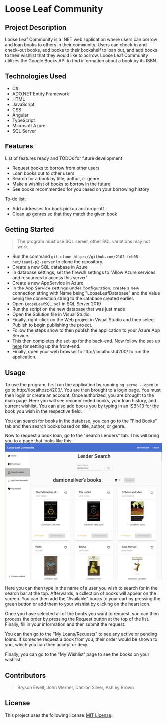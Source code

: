 # Loose Leaf Community

## Project Description

Loose Leaf Community is a .NET web application where users can borrow and loan books to others in their community. Users can check-in and check-out books, add books to their bookshelf to loan out, and add books to their wishlist that they would like to borrow. Loose Leaf Community utilizes the Google Books API to find information about a book by its ISBN.

## Technologies Used

* C#
* ADO.NET Entity Framework
* HTML
* JavaScript
* CSS
* Angular
* TypeScript
* Microsoft Azure
* SQL Server

## Features

List of features ready and TODOs for future development
* Request books to borrow from other users
* Loan books out to other users
* Search for a book by title, author, or genre
* Make a wishlist of books to borrow in the future
* See books recommended for you based on your borrowing history

To-do list:
* Add addresses for book pickup and drop-off
* Clean up genres so that they match the given book

## Getting Started

> The program must use SQL server, other SQL variations may not work.

- Run the command `git clone https://github.com/2102-feb08-net/team1-p2-server` to clone the repository.
- Create a new SQL database in Azure
- In database settings, set the firewall settings to "Allow Azure services and resources to access this server"
- Create a new AppService in Azure
- In the App Service settings under Configuration, create a new connection string with Name being "LooseLeafDatabase" and the Value being the connection string to the database created earlier.
- Open `LooseLeafSQL.sql` in SQL Server 2019
- Run the script on the new database that was just made
- Open the Solution file in Visual Studio
- Finally, right-click on the Web project in Visual Studio and then select Publish to begin publishing the project.
- Follow the steps show to then publish the application to your Azure App Service.
- This then completes the set-up for the back-end. Now follow the set-up [here](https://github.com/2102-feb08-net/team1-p2-client) for setting up the front-end.
- Finally, open your web browser to http://localhost:4200/ to run the application.

## Usage

To use the program, first run the application by running `ng serve --open` to go to http://localhost:4200/.
You are then brought to a login page. You must then login or create an account.
Once authorized, you are brought to the main page. Here you will see recommended books, your loan history, and current wishlist.
You can also add books you by typing in an ISBN13 for the book you wish in the respective field.

You can search for books in the database, you can go to the "Find Books" tab and then search books based on title, author, or genre.

Now to request a book loan, go to the "Search Lenders" tab. This will bring you to a page that looks like this:
![Search Lenders](looseLeafDemo.png)

Here you can then type in the name of a user you wish to search for in the search bar at the top. Afterwards, a collection of books will appear on the screen. You can then add the "Available" books to your cart by pressing the green button or add them to your wishlist by clicking on the heart icon.

Once you have selected all of the books you want to request, you can then process the order by pressing the Request button at the top of the list. Finally, fill in your information and then submit the request.

You can then go to the "My Loans/Requests" to see any active or pending loans. If someone request a book from you, their order would be shown to you, which you can then accept or deny.

Finally, you can go to the "My Wishlist" page to see the books on your wishlist.


## Contributors

> Bryson Ewell, John Werner, Damion Silver, Ashley Brown

## License

This project uses the following license: [MIT License](https://mit-license.org/).
